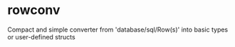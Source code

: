 # rowconv
Compact and simple converter from 'database/sql/Row(s)' into basic types or user-defined structs
